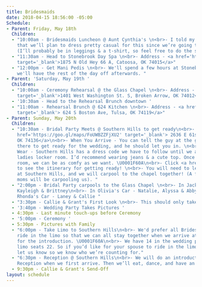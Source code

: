 ```yaml
---
title: Bridesmaids
date: 2018-04-15 18:56:00 -05:00
Schedule:
- Parent: Friday, May 18th
  Children:
  - "10:00am - Bridesmaids Luncheon @ Aunt Cynthia's \n<br>- I told my Aunt Cynthia
    that we’ll plan to dress pretty casual for this since we’re going to the spa afterwards.
    (I’ll probably be in leggings & a t-shirt, so feel free to do the same!)"
  - "11:30am - Head to Stonebrook Day Spa \n<br>- Address - <a href='https://goo.gl/maps/TjbH59EEvjA2'
    target='_blank'>1875 N Old Hey 66 A, Catoosa, OK 74015</a>"
  - "12:00pm - Get Mani Pedis \n<br>- We'll spend a few hours at Stonebrook, then
    we'll have the rest of the day off afterwards. "
- Parent: 'Saturday, May 19th '
  Children:
  - "10:00am - Ceremony Rehearsal @ the Glass Chapel \n<br>- Address - <a href='https://goo.gl/maps/2mXbwJgG4m52'
    target='_blank'>1401 West Washington St. S, Broken Arrow, OK 74012</a>"
  - '10:30am - Head to the Rehearsal Brunch downtown '
  - "11:00am - Rehearsal Brunch @ 624 Kitchen \n<br>- Address - <a href='https://goo.gl/maps/eKDdaWFsvKo'
    target='_blank'> 624 S Boston Ave, Tulsa, OK 74119</a>"
- Parent: Sunday, May 20th
  Children:
  - "10:30am - Bridal Party Meets @ Southern Hills to get ready\n<br>- Address - <a
    href='https://goo.gl/maps/FoUWBZZFjXU2' target='_blank'> 2636 E 61st St, Tulsa,
    OK 74136</a>\n<br>- When You Arrive - You can tell the guy at the gate that you’re
    there to get ready for the wedding, and he should let you in. \n<br>- What to
    Wear - Southern Hills has a dress code we have to follow until we arrive in the
    ladies locker room. I’d recommend wearing jeans & a cute top. Once in the locker
    room, we can be as comfy as we want. \U0001F60A\n<br>- Click <a href='http://playbook.turnhertostandridge.com/hair-slash-makeup-itinerary/'>here</a>
    to see the itinerary for getting ready! \n<br>- You will need to leave your car
    at Southern Hills, and we will carpool to the chapel together! (A few of the Bridesmaids'
    moms will be carpooling us). "
  - "2:00pm - Bridal Party carpools to the Glass Chapel \n<br>- In Jackie's Car -
    Kayleigh & Brittney\n<br>- In Olivia's Car - Natalie, Alyssa & Abby\n<br>- In
    Rhonda's Car - Laney & Callie "
  - "3:30pm - Callie & Grant's First Look \n<br>- This should only take a few minutes. "
  - '3:40pm - Wedding Party Takes Pictures '
  - 4:30pm - Last minute touch-ups before Ceremony
  - '5:00pm - Ceremony '
  - 5:30pm - Pictures with Family
  - "6:00pm - Take Limo to Southern Hills\n<br>- We'd prefer all Bridesmaids & Groomsmen
    ride in the limo so that we can all stay together when we arrive at Southern Hills
    for the introduction. \U0001F60A\n<br>- We have 14 in the wedding party, but our
    limo seats 22. So if you’d like for your spouse to ride in the limo also, just
    let us know so we know who we’re counting for."
  - "6:30pm - Reception @ Southern Hills\n<br>- We will do an introduction to the
    Reception when we first arrive. Then we’ll eat, dance, and have an amazing night! "
  - 9:30pm - Callie & Grant's Send-Off
layout: schedule
---
```


